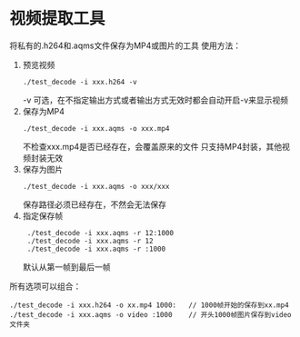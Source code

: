 # 视频提取工具

将私有的.h264和.aqms文件保存为MP4或图片的工具
使用方法：
1. 预览视频
   ```
   ./test_decode -i xxx.h264 -v
   ``` 
   -v 可选，在不指定输出方式或者输出方式无效时都会自动开启-v来显示视频
2. 保存为MP4
    ```
    ./test_decode -i xxx.aqms -o xxx.mp4
    ```
    不检查xxx.mp4是否已经存在，会覆盖原来的文件
    只支持MP4封装，其他视频封装无效
3. 保存为图片
    ```
    ./test_decode -i xxx.aqms -o xxx/xxx
    ```
    保存路径必须已经存在，不然会无法保存
4. 指定保存帧
   ```
    ./test_decode -i xxx.aqms -r 12:1000
    ./test_decode -i xxx.aqms -r 12
    ./test_decode -i xxx.aqms -r :1000
   ```
   默认从第一帧到最后一帧

所有选项可以组合：
```
./test_decode -i xxx.h264 -o xx.mp4 1000:   // 1000帧开始的保存到xx.mp4
./test_decode -i xxx.aqms -o video :1000    // 开头1000帧图片保存到video文件夹
```